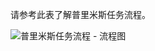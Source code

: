 请参考此表了解普里米斯任务流程。

![普里米斯任务流程 - 流程图](https://user-images.githubusercontent.com/13719743/212953877-f434084a-7489-4184-949d-c3c8eb6c15bd.png)
